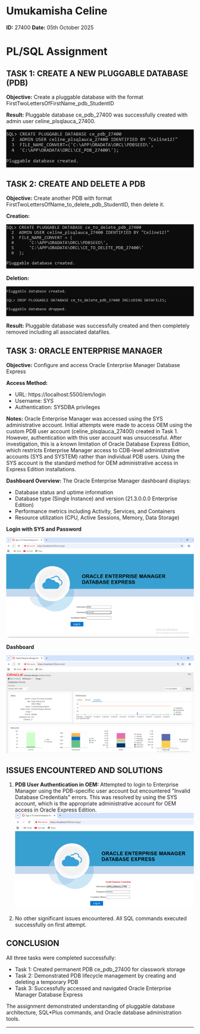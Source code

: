 # Umukamisha Celine
**ID:** 27400
**Date:** 05th October 2025  

# PL/SQL Assignment

## TASK 1: CREATE A NEW PLUGGABLE DATABASE (PDB)

**Objective:** Create a pluggable database with the format FirstTwoLettersOfFirstName_pdb_StudentID

**Result:** Pluggable database ce_pdb_27400 was successfully created with admin user celine_plsqlauca_27400.

![Task 1 Screenshot](Screenshots/step%201a.PNG)

## TASK 2: CREATE AND DELETE A PDB

**Objective:** Create another PDB with format FirstTwoLettersOfName_to_delete_pdb_StudentID, then delete it.

**Creation:**

![Task 2 Creation](Screenshots/step2%20a.PNG)

**Deletion:**

![Task 2 Deletion](Screenshots/step2%20b.PNG)

**Result:** Pluggable database was successfully created and then completely removed including all associated datafiles.

## TASK 3: ORACLE ENTERPRISE MANAGER

**Objective:** Configure and access Oracle Enterprise Manager Database Express

**Access Method:**
- URL: https://localhost:5500/em/login
- Username: SYS
- Authentication: SYSDBA privileges

**Notes:** Oracle Enterprise Manager was accessed using the SYS administrative account. Initial attempts were made to access OEM using the custom PDB user account (celine_plsqlauca_27400) created in Task 1. However, authentication with this user account was unsuccessful. After investigation, this is a known limitation of Oracle Database Express Edition, which restricts Enterprise Manager access to CDB-level administrative accounts (SYS and SYSTEM) rather than individual PDB users. Using the SYS account is the standard method for OEM administrative access in Express Edition installations.

**Dashboard Overview:** The Oracle Enterprise Manager dashboard displays:
- Database status and uptime information
- Database type (Single Instance) and version (21.3.0.0.0 Enterprise Edition)
- Performance metrics including Activity, Services, and Containers
- Resource utilization (CPU, Active Sessions, Memory, Data Storage)

**Login with SYS and Password**

![OEM Login](Screenshots/step3%20b.PNG)

**Dashboard**

![OEM Dashboard](Screenshots/step3%20d.PNG)

## ISSUES ENCOUNTERED AND SOLUTIONS

1. **PDB User Authentication in OEM:** Attempted to login to Enterprise Manager using the PDB-specific user account but encountered "Invalid Database Credentials" errors. This was resolved by using the SYS account, which is the appropriate administrative account for OEM access in Oracle Express Edition.
![Task 2 Deletion](Screenshots/issue.PNG)

3. No other significant issues encountered. All SQL commands executed successfully on first attempt.

## CONCLUSION

All three tasks were completed successfully:
- Task 1: Created permanent PDB ce_pdb_27400 for classwork storage
- Task 2: Demonstrated PDB lifecycle management by creating and deleting a temporary PDB
- Task 3: Successfully accessed and navigated Oracle Enterprise Manager Database Express

The assignment demonstrated understanding of pluggable database architecture, SQL*Plus commands, and Oracle database administration tools.

---


